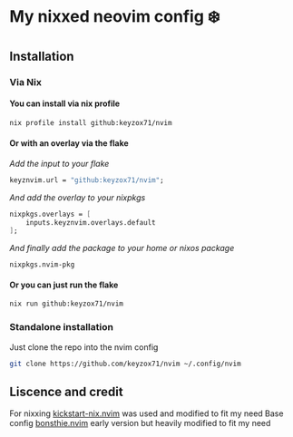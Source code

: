# My nixxed neovim config :snowflake:

## Installation

### Via Nix

#### You can install via nix profile
```bash
nix profile install github:keyzox71/nvim 
```

#### Or with an overlay via the flake

*Add the input to your flake*
```nix
keyznvim.url = "github:keyzox71/nvim";
```
*And add the overlay to your nixpkgs*
```nix
nixpkgs.overlays = [
	inputs.keyznvim.overlays.default
];
```
*And finally add the package to your home or nixos package*
```
nixpkgs.nvim-pkg
```
#### Or you can just run the flake

```bash
nix run github:keyzox71/nvim
```

### Standalone installation

Just clone the repo into the nvim config
```bash
git clone https://github.com/keyzox71/nvim ~/.config/nvim
```

## Liscence and credit

For nixxing [kickstart-nix.nvim](https://github.com/nix-community/kickstart-nix.nvim) was used and modified to fit my need
Base config [bonsthie.nvim](https://github.com/bonsthie/nvim) early version but heavily modified to fit my need

